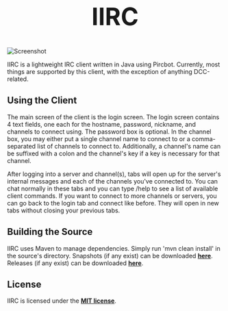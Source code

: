 <b><center><h1>IIRC</h></center></b>
==========

![Screenshot](http://i.imgur.com/BBOuwvI.png)


IIRC is a lightweight IRC client written in Java using Pircbot. Currently, most things are supported by this client, with the exception of anything DCC-related.


<b>Using the Client</b>
--------

The main screen of the client is the login screen. The login screen contains 4 text fields, one each for the hostname, password, nickname, and channels to connect using. The password box is optional. In the channel box, you may either put a single channel name to connect to or a comma-separated list of channels to connect to. Additionally, a channel's name can be suffixed with a colon and the channel's key if a key is necessary for that channel.

After logging into a server and channel(s), tabs will open up for the server's internal messages and each of the channels you've connected to. You can chat normally in these tabs and you can type /help to see a list of available client commands. If you want to connect to more channels or servers, you can go back to the login tab and connect like before. They will open in new tabs without closing your previous tabs.


<b>Building the Source</b>
--------

IIRC uses Maven to manage dependencies. Simply run 'mvn clean install' in the source's directory.
Snapshots (if any exist) can be downloaded <b>[here](http://repo.spacehq.org/content/repositories/snapshots/org/spacehq/iirc)</b>.
Releases (if any exist) can be downloaded <b>[here](http://repo.spacehq.org/content/repositories/release/org/spacehq/iirc)</b>.


<b>License</b>
---------

IIRC is licensed under the <b>[MIT license](http://www.opensource.org/licenses/mit-license.html)</b>.
